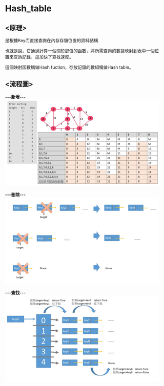 # Hash_table

## <原理>

   是根據Key而直接查詢在內存存儲位置的資料結構

   也就是說，它通過計算一個關於鍵值的函數，將所需查詢的數據映射到表中一個位置來查詢記錄，這加快了查找速度。

   這個映射函數稱做Hash fuction，存放記錄的數組稱做Hash table。

## <流程圖>

**---新增---**
![image](https://github.com/sun-peihsuan/learning-note/raw/master/image/%E6%8A%95%E5%BD%B1%E7%89%871.JPG)

**---刪除---**
![image](https://github.com/sun-peihsuan/learning-note/raw/master/image/%E6%8A%95%E5%BD%B1%E7%89%873.JPG)

**---查找---**
![image](https://github.com/sun-peihsuan/learning-note/raw/master/image/%E6%8A%95%E5%BD%B1%E7%89%872.JPG)
